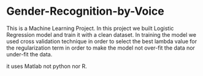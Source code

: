 # Gender-Recognition-by-Voice
This is a Machine Learning Project. In this project we built Logistic Regression model and train it with a clean dataset. In training the model we used cross validation technique in order to select the best lambda value for the regularization term in order to make the model not over-fit the data nor under-fit the data.

it uses Matlab not python nor R.
